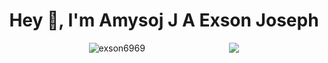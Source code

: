 <h1 align="center">Hey 👋, I'm Amysoj J A Exson Joseph</h1>
<div style="display:flex;justify-content: space-evenly;">
  <img src="https://github-readme-stats.vercel.app/api?username=exson6969&show_icons=true&locale=en" alt="exson6969" />
  <img align="right" src="https://github-readme-stats.vercel.app/api/top-langs/?username=exson6969&layout=compact"/>
</div>

